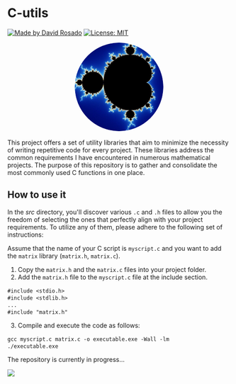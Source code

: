 # C-utils
[![Made by David Rosado](https://img.shields.io/badge/Made%20by-David%20Rosado-blue.svg)](https://github.com/davidrosado4)  [![License: MIT](https://img.shields.io/badge/License-MIT-yellow.svg)](https://opensource.org/licenses/MIT)


<p align="center">
  <img src="img/icon_darkmode-modified.png" alt="Image" style="border-radius: 50%; width: 200px;" />
</p>

This project offers a set of utility libraries that aim to minimize the necessity of writing repetitive code for every project. These libraries address the common requirements I have encountered in numerous mathematical projects. The purpose of this repository is to gather and consolidate the most commonly used C functions in one place.


## How to use it
In the *src* directory, you'll discover various `.c` and `.h` files to allow you the freedom of selecting the ones that perfectly align with your project requirements. 
To utilize any of them, please adhere to the following set of instructions:

Assume that the name of your C script is `myscript.c` and you want to add the `matrix` library (`matrix.h`, `matrix.c`).
1. Copy the `matrix.h` and the `matrix.c` files into your project folder.
2. Add the `matrix.h` file to the `myscript.c` file at the include section.
```
#include <stdio.h>
#include <stdlib.h>
...
#include "matrix.h"
```
3. Compile and execute the code as follows:
```
gcc myscript.c matrix.c -o executable.exe -Wall -lm
./executable.exe
```


The repository is currently in progress...

![](https://geps.dev/progress/20)
